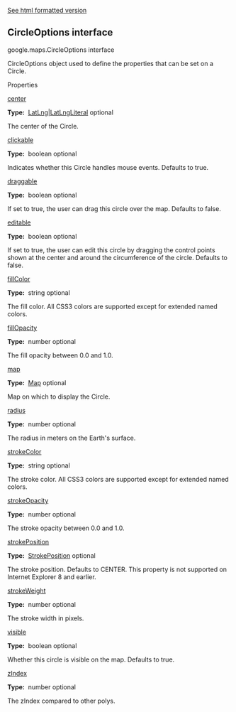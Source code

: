 [See html formatted version](https://huasofoundries.github.io/google-maps-documentation/CircleOptions.html)


CircleOptions interface
-----------------------

google.maps.CircleOptions interface

CircleOptions object used to define the properties that can be set on a Circle.

Properties

[center](#CircleOptions.center)

**Type:**  [LatLng](LatLng.md)|[LatLngLiteral](LatLngLiteral.md) optional

The center of the Circle.

[clickable](#CircleOptions.clickable)

**Type:**  boolean optional

Indicates whether this Circle handles mouse events. Defaults to true.

[draggable](#CircleOptions.draggable)

**Type:**  boolean optional

If set to true, the user can drag this circle over the map. Defaults to false.

[editable](#CircleOptions.editable)

**Type:**  boolean optional

If set to true, the user can edit this circle by dragging the control points shown at the center and around the circumference of the circle. Defaults to false.

[fillColor](#CircleOptions.fillColor)

**Type:**  string optional

The fill color. All CSS3 colors are supported except for extended named colors.

[fillOpacity](#CircleOptions.fillOpacity)

**Type:**  number optional

The fill opacity between 0.0 and 1.0.

[map](#CircleOptions.map)

**Type:**  [Map](Map.md) optional

Map on which to display the Circle.

[radius](#CircleOptions.radius)

**Type:**  number optional

The radius in meters on the Earth's surface.

[strokeColor](#CircleOptions.strokeColor)

**Type:**  string optional

The stroke color. All CSS3 colors are supported except for extended named colors.

[strokeOpacity](#CircleOptions.strokeOpacity)

**Type:**  number optional

The stroke opacity between 0.0 and 1.0.

[strokePosition](#CircleOptions.strokePosition)

**Type:**  [StrokePosition](StrokePosition.md) optional

The stroke position. Defaults to CENTER. This property is not supported on Internet Explorer 8 and earlier.

[strokeWeight](#CircleOptions.strokeWeight)

**Type:**  number optional

The stroke width in pixels.

[visible](#CircleOptions.visible)

**Type:**  boolean optional

Whether this circle is visible on the map. Defaults to true.

[zIndex](#CircleOptions.zIndex)

**Type:**  number optional

The zIndex compared to other polys.